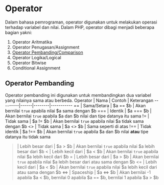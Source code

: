 # Operator

Dalam bahasa pemrograman, operator digunakan untuk melakukan operasi terhadap variabel dan nilai. Dalam PHP, operator dibagi menjadi beberapa bagian yakni:
1. Operator Aritmatika
2. Operator Penugasan/Assignment
3. [Operator Pembanding/Comparison](#operator-pembanding)
4. Operator Logika/Logical
5. Operator Bitwise
6. Conditional Assignment

## Operator Pembanding
Operator pembanding ini digunakan untuk membandingkan dua variabel yang nilainya sama atau berbeda.
Operator | Nama | Contoh | Keterangan
---------|------|--------|-----------
== | Sama/Setara | $a == $b | Akan bernilai `true` apabila nilai $a sama dengan $b
=== | Identik | $a === $b | Akan bernilai `true` apabila $a dan $b nilai dan tipe datanya itu sama
!= | Tidak sama | $a != $b | Akan bernilai `true` apabila nilai $a tidak sama dengan $b
<> | Tidak sama | $a <> $b | Sama seperti di atas
!== | Tidak identik | $a !== $b | Akan bernilai `true` apabila $a dan $b nilai **atau** tipe datanya itu tidak sama
> | Lebih besar dari | $a > $b | Akan bernilai `true` apabila nilai $a lebih besar dari $b
< | Lebih kecil dari | $a < $b | Akan bernilai `true` apabila nilai $a lebih kecil dari $b
>= | Lebih besar dari | $a > $b | Akan bernilai `true` apabila nilai $a lebih besar dari atau sama dengan $b
<= | Lebih kecil dari | $a < $b | Akan bernilai `true` apabila nilai $a lebih kecil dari atau sama dengan $b
<=> | Spaceship | $a <=> $b | Akan bernilai -1 apabila $a < $b, bernilai 0 apabila $a == $b, bernilai 1 apabila $a > $b
